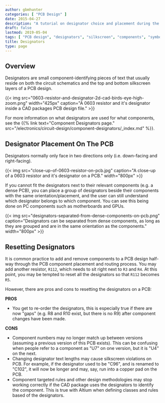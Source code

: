 ```yaml
---
author: gbmhunter
categories: [ "PCB Design" ]
date: 2015-04-27
description: "A tutorial on designator choice and placement during the PCB design process."
draft: false
lastmod: 2019-05-04
tags: [ "PCB design", "designators", "silkscreen", "components", "symbols", "placement" ]
title: Designators
type: page
---
```


## Overview

Designators are small component-identifying pieces of text that usually reside on both the circuit schematics and the top and bottom silkscreen layers of a PCB design.

{{< img src="0603-resistor-and-designator-2d-cad-birds-eye-high-zoom.png" width="425px" caption="A 0603 resistor and it's designator inside a CAD packages PCB design file."  >}}

For more information on what designators are used for what components, see the {{% link text="Component Designators page." src="/electronics/circuit-design/component-designators/_index.md" %}}.

## Designator Placement On The PCB

Designators normally only face in two directions only (i.e. down-facing and right-facing).

{{< img src="close-up-of-0603-resistor-on-pcb.jpg" caption="A close-up of a 0603 resistor and it's designator on a PCB."  width="800px" >}}

If you cannot fit the designators next to their relevant components (e.g. a dense PCB), you can place a group of designators beside their components with the same orientation/placement, and the user can still understand which designator belongs to which component. You can see this being done on PC components such as motherboards and GPUs.

{{< img src="designators-separated-from-dense-components-on-pcb.png" caption="Designators can be separated from dense components, as long as they are grouped and are in the same orientation as the components."  width="800px" >}}

## Resetting Designators

It is common practice to add and remove components to a PCB design half-way through the PCB component placement and routing process. You may add another resistor, `R112`, which needs to sit right next to `R3` and `R4`. At this point, you may be tempted to reset all the designators so that `R112` becomes `R5`.

However, there are pros and cons to resetting the designators on a PCB:

**PROS**

* You get to re-order the designators, this is especially true if there are now "gaps" (e.g. R8 and R10 exist, but there is no R9) after component changes have been made.

**CONS**

* Component numbers may no longer match up between versions (assuming a previous version of this PCB exists). This can be confusing when people refer to a component as "U7" on one version, but it is "U4" on the next.
* Changing designator text lengths may cause silkscreen violations on PCB. For example, if the designator used to be "C96", and is renamed to "C102", it will now be longer and may, say, run into a copper pad on the PCB.
* Component targeted rules and other design methodologies may stop working correctly if the CAD package uses the designators to identify the component. This is true with Altium when defining classes and rules based of the designators.
